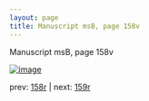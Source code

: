 ```yaml
---
layout: page
title: Manuscript msB, page 158v
---
```


Manuscript msB, page 158v

[![image](http://www.homermultitext.org/iipsrv?OBJ=IIP,1.0&FIF=/project/homer/pyramidal/deepzoom/hmt/vbbifolio/v1/vb_158v_159r.tif&WID=100&CVT=JPEG)](http://www.homermultitext.org/ict2/?urn=urn:cite2:hmt:vbbifolio.v1:vb_158v_159r)

prev:  [158r](../158r) | next:  [159r](../159r)

